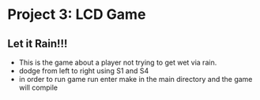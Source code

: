 # Project 3: LCD Game

## Let it Rain!!!
* This is the game about a player not trying to get wet via rain.
* dodge from left to right using S1 and S4
* in order to run game run enter make in the main directory and the game will compile


